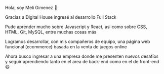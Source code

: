 Hola, soy Meli Gimenez 👋

Gracias a Digital House ingresé al desarrollo Full Stack

Pude aprender mucho sobre Javascript y React, asi como sobre CSS, HTML, Git, MySQL, entre muchas cosas más

Logramos desarrollar, con mis compañeros de equipo, una página web funcional (ecommerce) basada en la venta de juegos online

Ahora busco ingresar a una empresa donde me presenten nuevos desafíos y seguir aprendiendo tanto en el area de back-end como en el de front-end 😃

